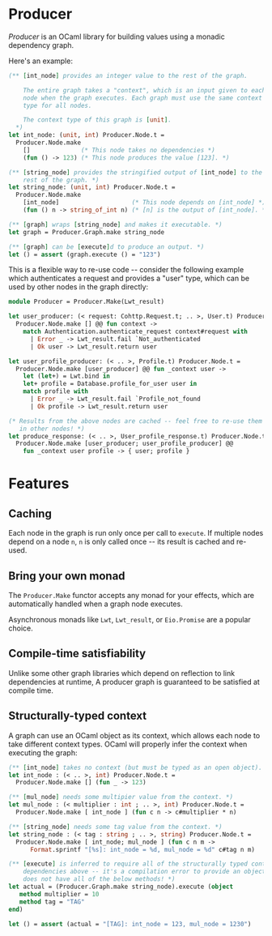 # Producer

_Producer_ is an OCaml library for building values using a monadic dependency
graph.

Here's an example:

```ocaml
(** [int_node] provides an integer value to the rest of the graph.

    The entire graph takes a "context", which is an input given to each
    node when the graph executes. Each graph must use the same context
    type for all nodes.

    The context type of this graph is [unit].
  *)
let int_node: (unit, int) Producer.Node.t =
  Producer.Node.make
    []              (* This node takes no dependencies *)
    (fun () -> 123) (* This node produces the value [123]. *)

(** [string_node] provides the stringified output of [int_node] to the
    rest of the graph. *)
let string_node: (unit, int) Producer.Node.t =
  Producer.Node.make
    [int_node]                    (* This node depends on [int_node] *)
    (fun () n -> string_of_int n) (* [n] is the output of [int_node]. *)

(** [graph] wraps [string_node] and makes it executable. *)
let graph = Producer.Graph.make string_node

(** [graph] can be [execute]d to produce an output. *)
let () = assert (graph.execute () = "123")
```

This is a flexible way to re-use code -- consider the following example which
authenticates a request and provides a "user" type, which can be used by other
nodes in the graph directly:

```ocaml
module Producer = Producer.Make(Lwt_result)

let user_producer: (< request: Cohttp.Request.t; .. >, User.t) Producer.Node.t =
  Producer.Node.make [] @@ fun context -> 
    match Authentication.authenticate_request context#request with
      | Error _ -> Lwt_result.fail `Not_authenticated
      | Ok user -> Lwt_result.return user

let user_profile_producer: (< .. >, Profile.t) Producer.Node.t =
  Producer.Node.make [user_producer] @@ fun _context user ->
    let (let+) = Lwt.bind in
    let+ profile = Database.profile_for_user user in
    match profile with
      | Error _ -> Lwt_result.fail `Profile_not_found
      | Ok profile -> Lwt_result.return user

(* Results from the above nodes are cached -- feel free to re-use them 
   in other nodes! *)
let produce_response: (< .. >, User_profile_response.t) Producer.Node.t =
  Producer.Node.make [user_producer; user_profile_producer] @@
    fun _context user profile -> { user; profile }
```

# Features

## Caching

Each node in the graph is run only once per call to `execute`. If multiple
nodes depend on a node `n`, `n` is only called once -- its result is cached and
re-used.

## Bring your own monad

The `Producer.Make` functor accepts any monad for your effects, which are
automatically handled when a graph node executes.

Asynchronous monads like `Lwt`, `Lwt_result`, or `Eio.Promise` are a
popular choice.

## Compile-time satisfiability

Unlike some other graph libraries which depend on reflection to link
dependencies at runtime, A producer graph is guaranteed to be satisfied at
compile time.

## Structurally-typed context

A graph can use an OCaml object as its context, which allows each node to take
different context types. OCaml will properly infer the context when executing
the graph:

```ocaml
(** [int_node] takes no context (but must be typed as an open object). *)
let int_node : (< .. >, int) Producer.Node.t =
  Producer.Node.make [] (fun _ -> 123)

(** [mul_node] needs some multipier value from the context. *)
let mul_node : (< multiplier : int ; .. >, int) Producer.Node.t =
  Producer.Node.make [ int_node ] (fun c n -> c#multiplier * n)

(** [string_node] needs some tag value from the context. *)
let string_node : (< tag : string ; .. >, string) Producer.Node.t =
  Producer.Node.make [ int_node; mul_node ] (fun c n m ->
      Format.sprintf "[%s]: int_node = %d, mul_node = %d" c#tag n m)

(** [execute] is inferred to require all of the structurally typed context
    dependencies above -- it's a compilation error to provide an object which
    does not have all of the below methods! *)
let actual = (Producer.Graph.make string_node).execute (object
   method multiplier = 10
   method tag = "TAG"
end)

let () = assert (actual = "[TAG]: int_node = 123, mul_node = 1230")
```

